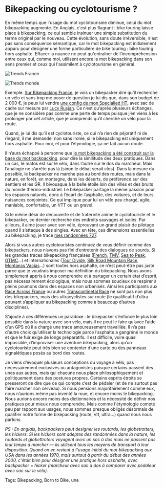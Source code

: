 # Bikepacking ou cyclotourisme ?

En même temps que l'usage du mot cyclotourisme diminue, celui du mot bikepacking augmente. En Anglais, c'est plus flagrant : bike touring laisse place à bikepacking, ce qui semble insinuer une simple substitution du terme originel par le nouveau. Cette évolution, sans doute irréversible, n'est pas sans conséquence sémantique, car le mot bikepacking est initialement apparu pour désigner une forme particulière de bike touring : bike touring hors asphalte. Effacer la nuance ne peut qu'entraîner de l'incompréhension entre ceux qui, comme moi, utilisent encore le mot bikepacking dans son sens premier et ceux qui l'assimilent à cyclotourisme en général.


![Trends France](https://tcrouzet.com/images_tc/2024/01/versus.png)

![Trends monde](https://tcrouzet.com/images_tc/2024/01/versus_monde.png)

Exemple. [Sur Bikepacking France](https://www.facebook.com/groups/1396341304006680/posts/3190433804597412/), je vois un bikepacker dire qu’il recherche un vélo et sans trop me poser de question je lui dis que, dans son budget de 2 000 €, je peux lui vendre [une config de mon Specialied HT](https://tcrouzet.com/2022/03/31/config-bikepacking-2022/), avec sac de cadre sur mesure par [Lucy Rusjan](https://www.rusjan.eu/). Ce n’est qu’après plusieurs échanges, que je ne considère pas comme une perte de temps puisque j’en viens à les prolonger par cet article, que je comprends qu’il cherche un vélo pour la route.

Quand, je lui dis qu’il est cyclotouriste, ce qui n’a rien de péjoratif ni de ringard, il me demande, non sans ironie, si le bikepacking est uniquement hors asphalte. Pour moi, et pour l’étymologie, ça ne fait aucun doute.

Il n’aura échappé à personne que [le mot bikepacking a été construit sur la base du mot backpacking](https://tcrouzet.com/2019/04/01/une-breve-histoire-du-bikepacking/), pour dire la similitude des deux pratiques. Dans un cas, le matos est sur le vélo, dans l’autre sur le dos du marcheur. Mais l’analogie ne s’arrête pas là (sinon le débat serait clos). Dans la mesure du possible, le backpacker ne marche pas au bord des routes, mais dans la nature, en forêt, en montagne, dans les déserts, de préférence sur des sentiers et les GR. Il bivouaque à la belle étoile loin des villes et des bruits du monde thermo-industriel. Le bikepacker partage la même passion pour les espaces naturels, donc à l’écart de l’asphalte, des voitures, et de leurs nuisances conjointes. Ce qui implique pour lui un vélo peu chargé, agile, maniable, confortable, un VTT ou un gravel.

Si le même désir de découverte et de fraternité anime le cyclotouriste et le bikepacker, ce dernier recherche des endroits sauvages et isolés. Par ailleurs, il aime jouer avec son vélo, éprouvant un grand plaisir de pilotage quand il s’attaque à des singles. Avec en tête, ces dimensions essentielles au bikepacking, je trace [mes randonnées 727](https://727.tcrouzet.com/).

Alors si vous autres cyclotouristes continuez de vous définir comme des bikepackers, nous n’avons pas fini d’entretenir des dialogues de sourds. Si les grandes traces bikepacking françaises ([French](https://www.frenchdivide.com/), [TMV](https://tourmassifvosgien.fr/), [Sea to Peak](https://erminig.cc/epreuves/la-sea-to-peak/), [GTMC](https://www.la-gtmc.com/)…) et internationales ([Tour Divide](https://tourdivide.org/), [Silk Road Mountain Race](https://www.silkroadmountainrace.com/), [Montanas Vacias](https://montanasvacias.com/)…) sont toutes hors asphalte, ce n’est peut-être pas juste parce que je voudrais imposer ma définition du bikepacking. Nous avons simplement appris à nous comprendre et à partager un certain état d’esprit, pas nécessairement écologique, mais nous sommes soucieux de respirer à pleins poumons dans des espaces non urbanisés. Ainsi les participants aux [Race Across France](https://raceacrossseries.com/event-race-across-france/) ou autres [Transcontinetal Race](https://www.lostdot.cc/race-brand/transcontinental) ne sont pas non plus des bikepackers, mais des ultracyclistes sur route (le qualificatif d’ultra pouvant s’appliquer au bikepacking comme à beaucoup d’autres disciplines).

S’ajoute à ces différences un paradoxe : le bikepacker s’enfonce le plus loin possible dans la nature avec son vélo, mais il ne peut le faire qu’avec l’aide d’un GPS où il a chargé une trace amoureusement travaillée. Il n’a pas d’autre choix qu’utiliser la technologie parce l’asphalte a gangréné le monde et que le fuir exige de longs préparatifs. Il est difficile, voire quasi impossible, d’improviser une aventure bikepacking, alors qu’un cyclotouriste peut très bien se contenter d’une carte ou des panneaux signalétiques posés au bord des routes.

Je viens d’évoquer plusieurs conceptions du voyage à vélo, pas nécessairement exclusives ou antagonistes puisque certains passent des unes aux autres, mais qui chacune nous place philosophiquement et politiquement dans des postures propres. Certains esprits étroits se presseront de dire que ce qui compte c’est de pédaler (et de ne surtout pas faire marcher son cerveau). Si nous pensions majoritairement comme eux, nous n’aurions même pas inventé la roue, et encore moins le bikepacking. Nous aurions encore moins des dictionnaires et la nécessité de définir nos pratiques pour mieux nous comprendre. Mais comme l'étymologie compte peu par rapport aux usages, nous sommes presque obligés désormais de qualifier notre forme de bikepacking (route, vtt, ultra…) quand nous nous parlons.

*PS : En anglais, backpackers peut designer les routards, les globetrotters, les hickers. Si les hickers sont adeptes des randonnées dans la nature, les routards et globettroters voyagent avec un sac à dos mais ne passent pas leur temps à marcher — ils utilisent tous les moyens de transport à leur disposition. Quand on en revient à l'usage initial du mot bikepacking aux USA dans les années 1970, mais surtout à partir du début des années 2000, c'était bien pour désigner une pratique hors asphalte, avec backpacker = hicker (marcheur avec sac à dos à comparer avec pédaleur avec sac sur le vélo).*

Tags: Bikepacking, Born to Bike, une